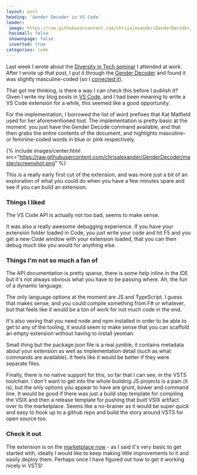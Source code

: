 ```yaml
---
layout: post
heading: 'Gender Decoder in VS Code'
leader:
 image: https://raw.githubusercontent.com/chrisalexander/GenderDecoder/master/screenshot.png
 hassmall: false
 showonpage: false
 inverted: true
categories: code
---
```


Last week I wrote about the [Diversity in Tech seminar](/on-engineering/diversity/diversity-in-tech-seminar/) I attended at work. After I wrote up that post, I put it through the [Gender Decoder](http://gender-decoder.katmatfield.com/) and found it was slightly masculine-coded (so I [corrected it](https://github.com/chrisalexander/blog/commit/31c62b6f8658b87b4dc4884b7684526878f4c79d)).

That got me thinking, is there a way I can check this before I publish it? Given I write my blog posts in [VS Code](https://code.visualstudio.com/), and I had been meaning to write a VS Code extension for a while, this seemed like a good opportunity.

For the implementation, I borrowed the list of word prefixes that Kat Matfield used for her aforementioned tool. The implementation is pretty basic at the moment: you just have the Gender Decode command available, and that then grabs the entire contents of the document, and highlights masculine- or feminine-coded words in blue or pink respectively.

{% include images/center.html src="https://raw.githubusercontent.com/chrisalexander/GenderDecoder/master/screenshot.png" %}

This is a really early first cut of the extension, and was more just a bit of an exploration of what you could do when you have a few minutes spare and see if you can build an extension.

### Things I liked

The VS Code API is actually not too bad, seems to make sense.

It was also a really awesome debugging experience. If you have your extension folder loaded in Code, you just write your code and hit F5 and you get a new Code window with your extension loaded, that you can then debug much like you would for anything else.

### Things I'm not so much a fan of

The API documentation is pretty sparse, there is some help inline in the IDE but it's not always obvious what you have to be passing where. Ah, the fun of a dynamic language.

The only language options at the moment are JS and TypeScript. I guess that makes sense, and you could compile something from F# or whatever, but that feels like it would be a ton of work for not much code in the end.

It's also vexing that you need node and npm installed in order to be able to get to any of the tooling, it would seem to make sense that you can scaffold an empty extension without having to install yeoman.

Small thing but the package.json file is a real jumble, it contains metadata about your extension as well as implementation detail (such as what commands are available). It feels like it would be better if they were separate files.

Finally, there is no native support for this, so far that I can see, in the VSTS toolchain. I don't want to get into the whole building JS projects is a pain (it is), but the only options you appear to have are grunt, bower and command line. It would be good if there was just a build step template for compiling the VSIX and then a release template for pushing that built VSIX artifact over to the marketplace. Seems like a no-brainer as it would be super quick and easy to hook up to a github repo and build the story around VSTS for open source too.

### Check it out

The extension is on the [marketplace now](https://marketplace.visualstudio.com/items?itemName=chrisalexander.genderdecoder) - as I said it's very basic to get started wtih, ideally I would like to keep making little improvements to it and easily deploy them. Perhaps once I have figured out how to get it working nicely in VSTS!